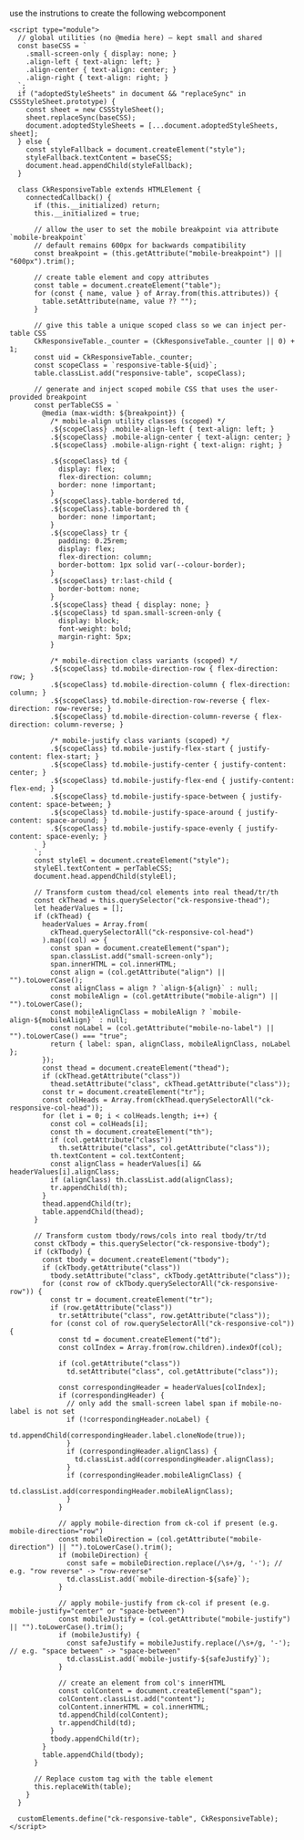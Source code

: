 use the instrutions to create the following webcomponent


    <script type="module">
      // global utilities (no @media here) — kept small and shared
      const baseCSS = `
        .small-screen-only { display: none; }
        .align-left { text-align: left; }
        .align-center { text-align: center; }
        .align-right { text-align: right; }
      `;
      if ("adoptedStyleSheets" in document && "replaceSync" in CSSStyleSheet.prototype) {
        const sheet = new CSSStyleSheet();
        sheet.replaceSync(baseCSS);
        document.adoptedStyleSheets = [...document.adoptedStyleSheets, sheet];
      } else {
        const styleFallback = document.createElement("style");
        styleFallback.textContent = baseCSS;
        document.head.appendChild(styleFallback);
      }

      class CkResponsiveTable extends HTMLElement {
        connectedCallback() {
          if (this.__initialized) return;
          this.__initialized = true;

          // allow the user to set the mobile breakpoint via attribute `mobile-breakpoint`
          // default remains 600px for backwards compatibility
          const breakpoint = (this.getAttribute("mobile-breakpoint") || "600px").trim();

          // create table element and copy attributes
          const table = document.createElement("table");
          for (const { name, value } of Array.from(this.attributes)) {
            table.setAttribute(name, value ?? "");
          }

          // give this table a unique scoped class so we can inject per-table CSS
          CkResponsiveTable._counter = (CkResponsiveTable._counter || 0) + 1;
          const uid = CkResponsiveTable._counter;
          const scopeClass = `responsive-table-${uid}`;
          table.classList.add("responsive-table", scopeClass);

          // generate and inject scoped mobile CSS that uses the user-provided breakpoint
          const perTableCSS = `
            @media (max-width: ${breakpoint}) {
              /* mobile-align utility classes (scoped) */
              .${scopeClass} .mobile-align-left { text-align: left; }
              .${scopeClass} .mobile-align-center { text-align: center; }
              .${scopeClass} .mobile-align-right { text-align: right; }

              .${scopeClass} td {
                display: flex;
                flex-direction: column;
                border: none !important;
              }
              .${scopeClass}.table-bordered td,
              .${scopeClass}.table-bordered th {
                border: none !important;
              }
              .${scopeClass} tr {
                padding: 0.25rem;
                display: flex;
                flex-direction: column;
                border-bottom: 1px solid var(--colour-border);
              }
              .${scopeClass} tr:last-child {
                border-bottom: none;
              }
              .${scopeClass} thead { display: none; }
              .${scopeClass} td span.small-screen-only {
                display: block;
                font-weight: bold;
                margin-right: 5px;
              }

              /* mobile-direction class variants (scoped) */
              .${scopeClass} td.mobile-direction-row { flex-direction: row; }
              .${scopeClass} td.mobile-direction-column { flex-direction: column; }
              .${scopeClass} td.mobile-direction-row-reverse { flex-direction: row-reverse; }
              .${scopeClass} td.mobile-direction-column-reverse { flex-direction: column-reverse; }

              /* mobile-justify class variants (scoped) */
              .${scopeClass} td.mobile-justify-flex-start { justify-content: flex-start; }
              .${scopeClass} td.mobile-justify-center { justify-content: center; }
              .${scopeClass} td.mobile-justify-flex-end { justify-content: flex-end; }
              .${scopeClass} td.mobile-justify-space-between { justify-content: space-between; }
              .${scopeClass} td.mobile-justify-space-around { justify-content: space-around; }
              .${scopeClass} td.mobile-justify-space-evenly { justify-content: space-evenly; }
            }
          `;
          const styleEl = document.createElement("style");
          styleEl.textContent = perTableCSS;
          document.head.appendChild(styleEl);

          // Transform custom thead/col elements into real thead/tr/th
          const ckThead = this.querySelector("ck-responsive-thead");
          let headerValues = [];
          if (ckThead) {
            headerValues = Array.from(
              ckThead.querySelectorAll("ck-responsive-col-head")
            ).map((col) => {
              const span = document.createElement("span");
              span.classList.add("small-screen-only");
              span.innerHTML = col.innerHTML;
              const align = (col.getAttribute("align") || "").toLowerCase();
              const alignClass = align ? `align-${align}` : null;
              const mobileAlign = (col.getAttribute("mobile-align") || "").toLowerCase();
              const mobileAlignClass = mobileAlign ? `mobile-align-${mobileAlign}` : null;
              const noLabel = (col.getAttribute("mobile-no-label") || "").toLowerCase() === "true";
              return { label: span, alignClass, mobileAlignClass, noLabel };
            });
            const thead = document.createElement("thead");
            if (ckThead.getAttribute("class"))
              thead.setAttribute("class", ckThead.getAttribute("class"));
            const tr = document.createElement("tr");
            const colHeads = Array.from(ckThead.querySelectorAll("ck-responsive-col-head"));
            for (let i = 0; i < colHeads.length; i++) {
              const col = colHeads[i];
              const th = document.createElement("th");
              if (col.getAttribute("class"))
                th.setAttribute("class", col.getAttribute("class"));
              th.textContent = col.textContent;
              const alignClass = headerValues[i] && headerValues[i].alignClass;
              if (alignClass) th.classList.add(alignClass);
              tr.appendChild(th);
            }
            thead.appendChild(tr);
            table.appendChild(thead);
          }

          // Transform custom tbody/rows/cols into real tbody/tr/td
          const ckTbody = this.querySelector("ck-responsive-tbody");
          if (ckTbody) {
            const tbody = document.createElement("tbody");
            if (ckTbody.getAttribute("class"))
              tbody.setAttribute("class", ckTbody.getAttribute("class"));
            for (const row of ckTbody.querySelectorAll("ck-responsive-row")) {
              const tr = document.createElement("tr");
              if (row.getAttribute("class"))
                tr.setAttribute("class", row.getAttribute("class"));
              for (const col of row.querySelectorAll("ck-responsive-col")) {
                const td = document.createElement("td");
                const colIndex = Array.from(row.children).indexOf(col);

                if (col.getAttribute("class"))
                  td.setAttribute("class", col.getAttribute("class"));

                const correspondingHeader = headerValues[colIndex];
                if (correspondingHeader) {
                  // only add the small-screen label span if mobile-no-label is not set
                  if (!correspondingHeader.noLabel) {
                    td.appendChild(correspondingHeader.label.cloneNode(true));
                  }
                  if (correspondingHeader.alignClass) {
                    td.classList.add(correspondingHeader.alignClass);
                  }
                  if (correspondingHeader.mobileAlignClass) {
                    td.classList.add(correspondingHeader.mobileAlignClass);
                  }
                }

                // apply mobile-direction from ck-col if present (e.g. mobile-direction="row")
                const mobileDirection = (col.getAttribute("mobile-direction") || "").toLowerCase().trim();
                if (mobileDirection) {
                  const safe = mobileDirection.replace(/\s+/g, '-'); // e.g. "row reverse" -> "row-reverse"
                  td.classList.add(`mobile-direction-${safe}`);
                }

                // apply mobile-justify from ck-col if present (e.g. mobile-justify="center" or "space-between")
                const mobileJustify = (col.getAttribute("mobile-justify") || "").toLowerCase().trim();
                if (mobileJustify) {
                  const safeJustify = mobileJustify.replace(/\s+/g, '-'); // e.g. "space between" -> "space-between"
                  td.classList.add(`mobile-justify-${safeJustify}`);
                }

                // create an element from col's innerHTML
                const colContent = document.createElement("span");
                colContent.classList.add("content");
                colContent.innerHTML = col.innerHTML;
                td.appendChild(colContent);
                tr.appendChild(td);
              }
              tbody.appendChild(tr);
            }
            table.appendChild(tbody);
          }

          // Replace custom tag with the table element
          this.replaceWith(table);
        }
      }

      customElements.define("ck-responsive-table", CkResponsiveTable);
    </script>